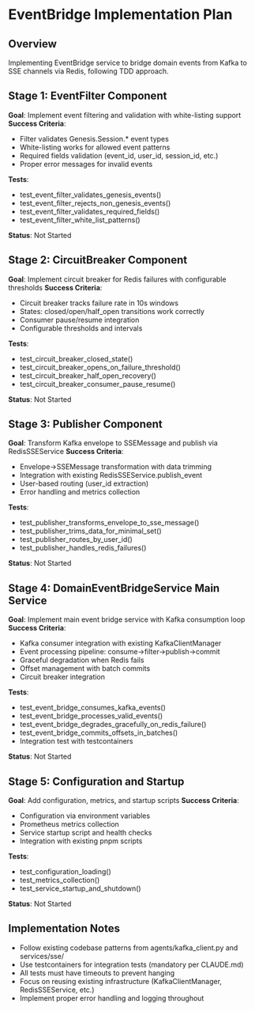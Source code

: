 # EventBridge Implementation Plan

## Overview

Implementing EventBridge service to bridge domain events from Kafka to SSE channels via Redis, following TDD approach.

## Stage 1: EventFilter Component

**Goal**: Implement event filtering and validation with white-listing support
**Success Criteria**: 
- Filter validates Genesis.Session.* event types
- White-listing works for allowed event patterns
- Required fields validation (event_id, user_id, session_id, etc.)
- Proper error messages for invalid events

**Tests**: 
- test_event_filter_validates_genesis_events()
- test_event_filter_rejects_non_genesis_events()  
- test_event_filter_validates_required_fields()
- test_event_filter_white_list_patterns()

**Status**: Not Started

## Stage 2: CircuitBreaker Component

**Goal**: Implement circuit breaker for Redis failures with configurable thresholds
**Success Criteria**:
- Circuit breaker tracks failure rate in 10s windows
- States: closed/open/half_open transitions work correctly  
- Consumer pause/resume integration
- Configurable thresholds and intervals

**Tests**:
- test_circuit_breaker_closed_state()
- test_circuit_breaker_opens_on_failure_threshold()
- test_circuit_breaker_half_open_recovery()
- test_circuit_breaker_consumer_pause_resume()

**Status**: Not Started

## Stage 3: Publisher Component  

**Goal**: Transform Kafka envelope to SSEMessage and publish via RedisSSEService
**Success Criteria**:
- Envelope→SSEMessage transformation with data trimming
- Integration with existing RedisSSEService.publish_event
- User-based routing (user_id extraction)
- Error handling and metrics collection

**Tests**:
- test_publisher_transforms_envelope_to_sse_message()
- test_publisher_trims_data_for_minimal_set()
- test_publisher_routes_by_user_id()
- test_publisher_handles_redis_failures()

**Status**: Not Started

## Stage 4: DomainEventBridgeService Main Service

**Goal**: Implement main event bridge service with Kafka consumption loop
**Success Criteria**:
- Kafka consumer integration with existing KafkaClientManager
- Event processing pipeline: consume→filter→publish→commit
- Graceful degradation when Redis fails
- Offset management with batch commits
- Circuit breaker integration

**Tests**:
- test_event_bridge_consumes_kafka_events()
- test_event_bridge_processes_valid_events()
- test_event_bridge_degrades_gracefully_on_redis_failure()
- test_event_bridge_commits_offsets_in_batches()
- Integration test with testcontainers

**Status**: Not Started

## Stage 5: Configuration and Startup

**Goal**: Add configuration, metrics, and startup scripts
**Success Criteria**:
- Configuration via environment variables
- Prometheus metrics collection
- Service startup script and health checks
- Integration with existing pnpm scripts

**Tests**:
- test_configuration_loading()
- test_metrics_collection()
- test_service_startup_and_shutdown()

**Status**: Not Started

## Implementation Notes

- Follow existing codebase patterns from agents/kafka_client.py and services/sse/
- Use testcontainers for integration tests (mandatory per CLAUDE.md)
- All tests must have timeouts to prevent hanging
- Focus on reusing existing infrastructure (KafkaClientManager, RedisSSEService, etc.)
- Implement proper error handling and logging throughout